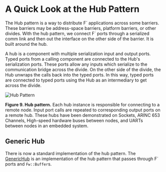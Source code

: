 # A Quick Look at the Hub Pattern

The Hub pattern is a way to distribute F´ applications across some barriers. These barriers may be address-space barriers, platform barriers, or other divides. With the hub pattern, we connect F´ ports through a serialized comm link
and then out the interface on the other side of the barrier. It is built around the hub.

A hub is a component with multiple serialization input and output ports. Typed ports from a calling component are
connected to the Hub's serialization ports. These ports allow any inputs which serialize to the communication bridge
across the divide. On the other side of the divide, the Hub unwraps the calls back into the typed ports. In this way,
typed ports are connected to typed ports using the Hub as an intermediary to get across the divide.

![Hub Pattern](../media/data_model6.png)

**Figure 9. Hub pattern.** Each hub instance is responsible for connecting to a remote node. Input port calls are
repeated to corresponding output ports on a remote hub. These hubs have been demonstrated on Sockets,
ARINC 653 Channels, High-speed hardware buses between nodes, and UARTs between nodes in an embedded system.

## Generic Hub

There is now a standard implementation of the hub pattern. The [GenericHub](../api/c++/html/svc_generic_hub_component.html) is an
implementation of the hub pattern that passes through F´ ports and `Fw::Buffer`s.